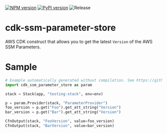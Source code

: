 [![NPM version](https://badge.fury.io/js/cdk-ssm-parameter-store.svg)](https://badge.fury.io/js/cdk-ssm-parameter-store)
[![PyPI version](https://badge.fury.io/py/cdk-ssm-parameter-store.svg)](https://badge.fury.io/py/cdk-ssm-parameter-store)
![Release](https://github.com/pahud/cdk-ssm-parameter-store/workflows/Release/badge.svg)

# cdk-ssm-parameter-store

AWS CDK construct that allows you to get the latest `Version` of the AWS SSM Parameters.

# Sample

```python
# Example automatically generated without compilation. See https://github.com/aws/jsii/issues/826
import cdk_ssm_parameter_store as param

stack = Stack(app, "testing-stack", env=env)

p = param.Provider(stack, "ParameterProvider")
foo_version = p.get("Foo").get_att_string("Version")
bar_version = p.get("Bar").get_att_string("Version")

CfnOutput(stack, "FooVersion", value=foo_version)
CfnOutput(stack, "BarVersion", value=bar_version)
```
